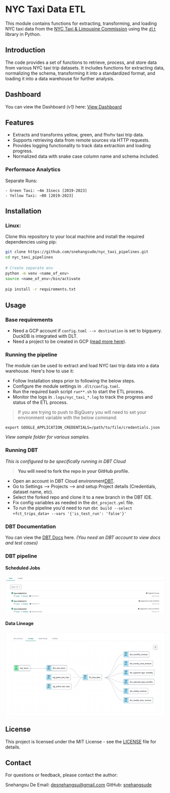 # NYC Taxi Data ETL

This module contains functions for extracting, transforming, and loading NYC taxi data from the [NYC Taxi & Limousine Commission](https://www.nyc.gov/site/tlc/about/tlc-trip-record-data.page) using the [`dlt`](https://dlthub.com/) library in Python.

## Introduction

The code provides a set of functions to retrieve, process, and store data from various NYC taxi trip datasets. It includes functions for extracting data, normalizing the schema, transforming it into a standardized format, and loading it into a data warehouse for further analysis. 


## Dashboard

You can view the Dashboard *(v1)* here: [View Dashboard](https://lookerstudio.google.com/reporting/f51c6640-4907-4b41-a1fd-72d2f32768dc)  


## Features

- Extracts and transforms yellow, green, and fhvhv taxi trip data.
- Supports retrieving data from remote sources via HTTP requests.
- Provides logging functionality to track data extraction and loading progress.
- Normalized data with snake case column name and schema included.

### Performace Analytics

Separate Runs:

    - Green Taxi: ~4m 31secs [2019-2023] 
    - Yellow Taxi: ~00 [2019-2023]

## Installation

### Linux:

Clone this repository to your local machine and install the required dependencies using pip:

```bash
git clone https://github.com/snehangsude/nyc_taxi_pipelines.git
cd nyc_taxi_pipelines

# Create separate env
python -m venv <name_of_env>
source <name_of_env>/bin/activate

pip install -r requirements.txt
```

## Usage

### Base requirements

- Need a GCP account if `config.toml --> destination` is set to bigquery. DuckDB is integrated with DLT. 
- Need a project to be created in GCP ([read more here](https://cloud.google.com/resource-manager/docs/creating-managing-projects)).

### Running the pipeline

The module can be used to extract and load NYC taxi trip data into a data warehouse. Here's how to use it:

- Follow Installation steps prior to following the below steps.
- Configure the module settings in `.dlt/config.toml`.
- Run the required bash script `run**.sh` to start the ETL process.
- Monitor the logs in `.logs/nyc_taxi_*.log` to track the progress and status of the ETL process.

> If you are trying to push to BigQuery you will need to set your environment variable with the below command:
```
export GOOGLE_APPLICATION_CREDENTIALS=/path/to/file/credentials.json 
```

*View sample folder for various samples.*

### Running DBT

*This is configured to be specifically running in DBT Cloud*

> **You will need to fork the repo in your GitHub profile.** 

- Open an account in DBT Cloud environment[DBT](https://cloud.getdbt.com/).
- Go to Settings --> Projects --> and setup Project details (Credentials, dataset name, etc).
- Select the forked repo and clone it to a new branch in the DBT IDE.
- Fix config variables as needed in the `dbt_project.yml` file.
- To run the pipeline you'd need to run `dbt build --select +fct_trips_data+ --vars '{'is_test_run': 'false'}'`

### DBT Documentation
    
You can view the [DBT Docs](https://cloud.getdbt.com/accounts/248130/jobs/543466/docs/#!/overview) here. *(You need an DBT account to view docs and test cases)*

### DBT pipeline

#### Scheduled Jobs

![Run Summary Scheduled](sample/sum_image.png)

#### Data Lineage

![Data Lineage diagram](sample/lineage_image.png)


## License

This project is licensed under the MIT License - see the [LICENSE](https://github.com/snehangsude/nyc_taxi_pipelines?tab=MIT-1-ov-file) file for details.

## Contact

For questions or feedback, please contact the author:

Snehangsu De
Email: desnehangsu@gmail.com
GitHub: [snehangsude](https://github.com/snehangsude)

